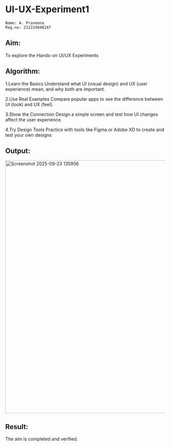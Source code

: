 # UI-UX-Experiment1
```
Name: A. Praveena
Reg.no: 212224040247
```
## Aim:
To explore the Hands-on UI/UX Experiments
## Algorithm:
1.Learn the Basics Understand what UI (visual design) and UX (user experience) mean, and why both are important.

2.Use Real Examples Compare popular apps to see the difference between UI (look) and UX (feel).

3.Show the Connection Design a simple screen and test how UI changes affect the user experience.

4.Try Design Tools Practice with tools like Figma or Adobe XD to create and test your own designs

## Output:

<img width="1244" height="794" alt="Screenshot 2025-09-23 135956" src="https://github.com/user-attachments/assets/89a44261-4606-44e6-adcc-e63578859d89" />

## Result:
The aim is completed and verified.
